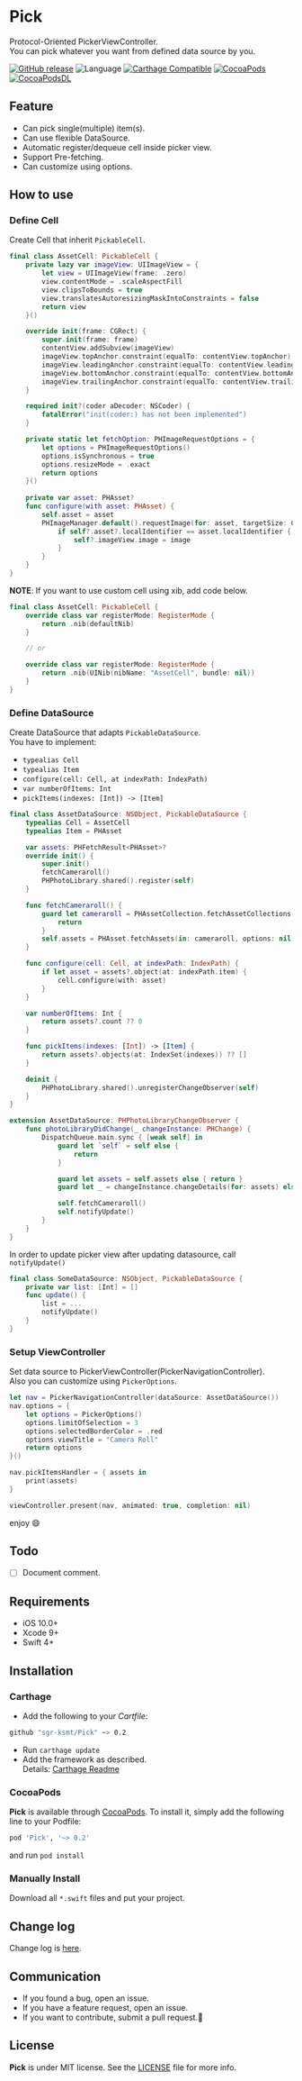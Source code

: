 # Pick
Protocol-Oriented PickerViewController.  
You can pick whatever you want from defined data source by you.

[![GitHub release](https://img.shields.io/github/release/sgr-ksmt/Pick.svg)](https://github.com/sgr-ksmt/Pick/releases)
![Language](https://img.shields.io/badge/language-Swift%204-orange.svg)
[![Carthage Compatible](https://img.shields.io/badge/Carthage-compatible-4BC51D.svg?style=flat)](https://github.com/Carthage/Carthage)
[![CocoaPods](https://img.shields.io/badge/Cocoa%20Pods-✓-4BC51D.svg?style=flat)](https://cocoapods.org/pods/Pick)
[![CocoaPodsDL](https://img.shields.io/cocoapods/dt/Pick.svg)](https://cocoapods.org/pods/Pick)

## Feature
- Can pick single(multiple) item(s).
- Can use flexible DataSource.
- Automatic register/dequeue cell inside picker view.
- Support Pre-fetching.
- Can customize using options.

## How to use

### Define Cell
Create Cell that inherit `PickableCell`.

```swift
final class AssetCell: PickableCell {
    private lazy var imageView: UIImageView = {
        let view = UIImageView(frame: .zero)
        view.contentMode = .scaleAspectFill
        view.clipsToBounds = true
        view.translatesAutoresizingMaskIntoConstraints = false
        return view
    }()

    override init(frame: CGRect) {
        super.init(frame: frame)
        contentView.addSubview(imageView)
        imageView.topAnchor.constraint(equalTo: contentView.topAnchor).isActive = true
        imageView.leadingAnchor.constraint(equalTo: contentView.leadingAnchor).isActive = true
        imageView.bottomAnchor.constraint(equalTo: contentView.bottomAnchor).isActive = true
        imageView.trailingAnchor.constraint(equalTo: contentView.trailingAnchor).isActive = true
    }

    required init?(coder aDecoder: NSCoder) {
        fatalError("init(coder:) has not been implemented")
    }

    private static let fetchOption: PHImageRequestOptions = {
        let options = PHImageRequestOptions()
        options.isSynchronous = true
        options.resizeMode = .exact
        return options
    }()
    
    private var asset: PHAsset?
    func configure(with asset: PHAsset) {
        self.asset = asset
        PHImageManager.default().requestImage(for: asset, targetSize: CGSize(width: 300, height: 300), contentMode: .aspectFill, options: type(of: self).fetchOption) { [weak self] (image, _) in
            if self?.asset?.localIdentifier == asset.localIdentifier {
                self?.imageView.image = image
            }
        }
    }
}
```

**NOTE**: If you want to use custom cell using xib, add code below.

```swift
final class AssetCell: PickableCell {
    override class var registerMode: RegisterMode {
        return .nib(defaultNib)
    }

    // or

    override class var registerMode: RegisterMode {
        return .nib(UINib(nibName: "AssetCell", bundle: nil))
    }
}
```

### Define DataSource
Create DataSource that adapts `PickableDataSource`.  
You have to implement:

- `typealias Cell`
- `typealias Item`
- `configure(cell: Cell, at indexPath: IndexPath)`
- `var numberOfItems: Int`
- `pickItems(indexes: [Int]) -> [Item]`

```swift
final class AssetDataSource: NSObject, PickableDataSource {
    typealias Cell = AssetCell
    typealias Item = PHAsset

    var assets: PHFetchResult<PHAsset>?
    override init() {
        super.init()
        fetchCameraroll()
        PHPhotoLibrary.shared().register(self)
    }

    func fetchCameraroll() {
        guard let cameraroll = PHAssetCollection.fetchAssetCollections(with: .smartAlbum, subtype: .smartAlbumUserLibrary, options: nil).firstObject else {
            return
        }
        self.assets = PHAsset.fetchAssets(in: cameraroll, options: nil)
    }

    func configure(cell: Cell, at indexPath: IndexPath) {
        if let asset = assets?.object(at: indexPath.item) {
            cell.configure(with: asset)
        }
    }

    var numberOfItems: Int {
        return assets?.count ?? 0
    }

    func pickItems(indexes: [Int]) -> [Item] {
        return assets?.objects(at: IndexSet(indexes)) ?? []
    }

    deinit {
        PHPhotoLibrary.shared().unregisterChangeObserver(self)
    }
}

extension AssetDataSource: PHPhotoLibraryChangeObserver {
    func photoLibraryDidChange(_ changeInstance: PHChange) {
        DispatchQueue.main.sync { [weak self] in
            guard let `self` = self else {
                return
            }

            guard let assets = self.assets else { return }
            guard let _ = changeInstance.changeDetails(for: assets) else { return }

            self.fetchCameraroll()
            self.notifyUpdate()
        }
    }
}
```

In order to update picker view after updating datasource, call `notifyUpdate()`

```swift
final class SomeDataSource: NSObject, PickableDataSource {
    private var list: [Int] = []
    func update() {
        list = ...
        notifyUpdate()
    }
}
```

### Setup ViewController
Set data source to PickerViewController(PickerNavigationController).  
Also you can customize using `PickerOptions`.

```swift
let nav = PickerNavigationController(dataSource: AssetDataSource())
nav.options = {
    let options = PickerOptions()
    options.limitOfSelection = 3
    options.selectedBorderColor = .red
    options.viewTitle = "Camera Roll"
    return options
}()

nav.pickItemsHandler = { assets in
    print(assets)
}

viewController.present(nav, animated: true, completion: nil)
```

enjoy 😄

## Todo
- [ ] Document comment.

## Requirements
- iOS 10.0+
- Xcode 9+
- Swift 4+

## Installation

### Carthage

- Add the following to your *Cartfile*:

```bash
github "sgr-ksmt/Pick" ~> 0.2
```

- Run `carthage update`
- Add the framework as described.
<br> Details: [Carthage Readme](https://github.com/Carthage/Carthage#adding-frameworks-to-an-application)


### CocoaPods

**Pick** is available through [CocoaPods](http://cocoapods.org). To install
it, simply add the following line to your Podfile:

```ruby
pod 'Pick', '~> 0.2'
```

and run `pod install`

### Manually Install
Download all `*.swift` files and put your project.

## Change log
Change log is [here](https://github.com/sgr-ksmt/Pick/blob/master/CHANGELOG.md).

## Communication
- If you found a bug, open an issue.
- If you have a feature request, open an issue.
- If you want to contribute, submit a pull request.:muscle:

## License

**Pick** is under MIT license. See the [LICENSE](LICENSE) file for more info.